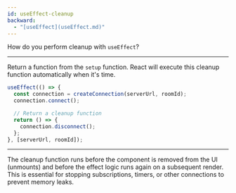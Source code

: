 ```yaml
---
id: useEffect-cleanup
backward:
  - "[useEffect](useEffect.md)"
---
```


How do you perform cleanup with `useEffect`?

---

Return a function from the `setup` function. React will execute this cleanup function automatically when it's time.

```jsx
useEffect(() => {
  const connection = createConnection(serverUrl, roomId);
  connection.connect();

  // Return a cleanup function
  return () => {
    connection.disconnect();
  };
}, [serverUrl, roomId]);
```

---

The cleanup function runs before the component is removed from the UI (unmounts) and before the effect logic runs again on a subsequent render. This is essential for stopping subscriptions, timers, or other connections to prevent memory leaks.
